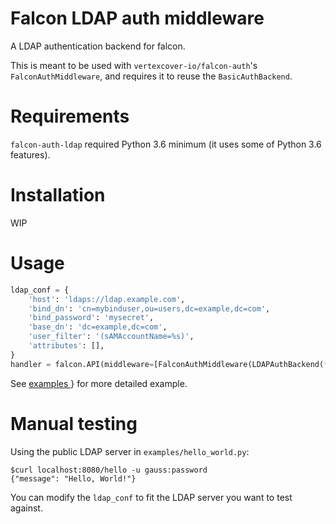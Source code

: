 # Falcon LDAP auth middleware

A LDAP authentication backend for falcon.

This is meant to be used with `vertexcover-io/falcon-auth`'s `FalconAuthMiddleware`,
and requires it to reuse the `BasicAuthBackend`.

# Requirements

`falcon-auth-ldap` required Python 3.6 minimum (it uses some of Python 3.6 features).

# Installation

WIP

# Usage
```python
ldap_conf = {
    'host': 'ldaps://ldap.example.com',
    'bind_dn': 'cn=mybinduser,ou=users,dc=example,dc=com',
    'bind_password': 'mysecret',
    'base_dn': 'dc=example,dc=com',
    'user_filter': '(sAMAccountName=%s)',
    'attributes': [],
}
handler = falcon.API(middleware=[FalconAuthMiddleware(LDAPAuthBackend(**ldap_conf)))
```

See [examples ](./examples/)} for more detailed example.

# Manual testing

Using the public LDAP server in `examples/hello_world.py`:
```
$curl localhost:8080/hello -u gauss:password
{"message": "Hello, World!"}
```

You can modify the `ldap_conf` to fit the LDAP server you want to
test against.
